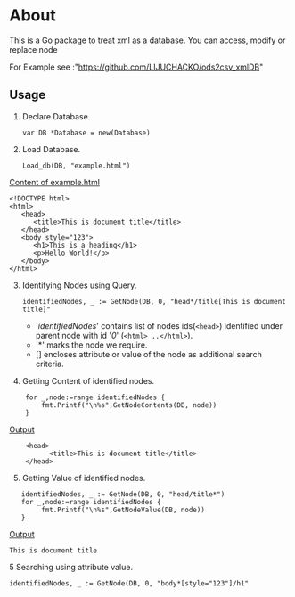 # About
This is a Go package to treat xml as a database. You can access, modify or replace node

For Example see :"https://github.com/LIJUCHACKO/ods2csv_xmlDB"

## Usage

1. Declare Database.

     `var DB *Database = new(Database) `

2. Load Database.

    `Load_db(DB, "example.html")`

<u> Content of example.html</u>

```
<!DOCTYPE html>
<html>
   <head>
      <title>This is document title</title>
   </head>	
   <body style="123">
      <h1>This is a heading</h1>
      <p>Hello World!</p>
   </body>	
</html>
```

3. Identifying Nodes using Query.

    `identifiedNodes, _ := GetNode(DB, 0, "head*/title[This is document title]"`

   -  '*identifiedNodes*' contains list of nodes ids(`<head>`) identified under parent node with id '*0*' (`<html> ..</html>`).
   - '\*'  marks the node we require.
   -  [] encloses attribute or value of the node as additional search criteria.

4. Getting Content of identified nodes.
```
    for _,node:=range identifiedNodes {
        fmt.Printf("\n%s",GetNodeContents(DB, node))
    }
```
<u>Output</u>
```
    <head>
          <title>This is document title</title>
    </head>
```
5. Getting Value of identified nodes.

```
   identifiedNodes, _ := GetNode(DB, 0, "head/title*")
   for _,node:=range identifiedNodes {
        fmt.Printf("\n%s",GetNodeValue(DB, node))
   }
```
<u>Output</u>
```
This is document title
```
5 Searching using attribute value.

`identifiedNodes, _ := GetNode(DB, 0, "body*[style="123"]/h1"`
